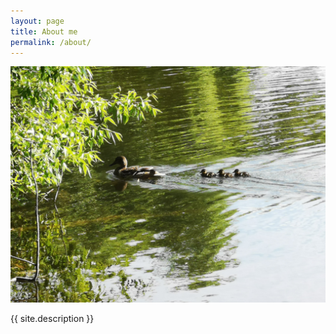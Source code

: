 ```yaml
---
layout: page
title: About me
permalink: /about/
---
```


![Ducks swiming on a lake](/assets/images/about/PatosNadando_20180523_153943_1.jpg)

{{ site.description }}
